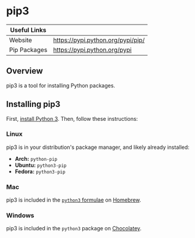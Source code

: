 # pip3
| Useful Links   |                                   |
|----------------|-----------------------------------|
| Website        | https://pypi.python.org/pypi/pip/ |
| Pip Packages   | https://pypi.python.org/pypi      |

## Overview

pip3 is a tool for installing Python packages.

## Installing pip3

First, [install Python 3](./Python3.md#installing-python-3). Then, follow these
instructions:

### Linux

pip3 is in your distribution's package manager, and likely already installed:

- **Arch:** `python-pip`
- **Ubuntu:** `python3-pip`
- **Fedora:** `python3-pip`

### Mac

pip3 is included in the [`python3`
formulae](http://formulae.brew.sh/formula/python3) on [Homebrew](./Homebrew.md). 

### Windows

pip3 is included in the `python3` package on [Chocolatey](./Chocolatey.md).
